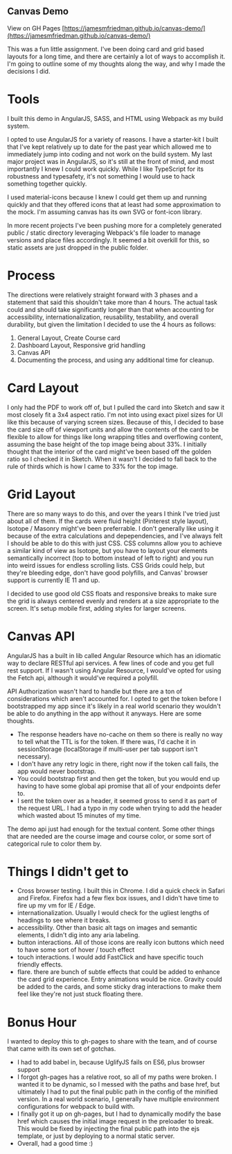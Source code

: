 Canvas Demo
-----------

View on GH Pages [https://jamesmfriedman.github.io/canvas-demo/](https://jamesmfriedman.github.io/canvas-demo/)

This was a fun little assignment. I've been doing card and grid based layouts for a long time, and there are certainly a lot of ways to accomplish it. I'm going to outline some of my thoughts along the way, and why I made the decisions I did.

Tools
=====

I built this demo in AngularJS, SASS, and HTML using Webpack as my build system.

I opted to use AngularJS for a variety of reasons. I have a starter-kit I built that I've kept relatively up to date for the past year which allowed me to immediately jump into coding and not work on the build system. My last major project was in AngularJS, so it's still at the front of mind, and most importantly I knew I could work quickly. While I like TypeScript for its robustness and typesafety, it's not something I would use to hack something together quickly.

I used material-icons because I knew I could get them up and running quickly and that they offered icons that at least had some approximation to the mock. I'm assuming canvas has its own SVG or font-icon library.

In more recent projects I've been pushing more for a completely generated public / static directory leveraging Webpack's file loader to manage versions and place files accordingly. It seemed a bit overkill for this, so static assets are just dropped in the public folder.

Process
========

The directions were relatively straight forward with 3 phases and a statement that said this shouldn't take more than 4 hours. The actual task could and should take significantly longer than that when accounting for accessibility, internationalization, reusability, testability, and overall durability, but given the limitation I decided to use the 4 hours as follows:

1. General Layout, Create Course card
2. Dashboard Layout, Responsive grid handling
3. Canvas API
4. Documenting the process, and using any additional time for cleanup.

Card Layout
===========

I only had the PDF to work off of, but I pulled the card into Sketch and saw it most closely fit a 3x4 aspect ratio. I'm not into using exact pixel sizes for UI like this because of varying screen sizes. Because of this, I decided to base the card size off of viewport units and allow the contents of the card to be flexible to allow for things like long wrapping titles and overflowing content, assuming the base height of the top image being about 33%. I initially thought that the interior of the card might've been based off the golden ratio so I checked it in Sketch. When it wasn't I decided to fall back to the rule of thirds which is how I came to 33% for the top image.

Grid Layout
===========

There are so many ways to do this, and over the years I think I've tried just about all of them. If the cards were fluid height (Pinterest style layout), Isotope / Masonry might've been preferrable. I don't generally like using it because of the extra calculations and depependencies, and I've always felt I should be able to do this with just CSS. CSS columns allow you to achieve a similar kind of view as Isotope, but you have to layout your elements semantically incorrect (top to bottom instead of left to right) and you run into weird issues for endless scrolling lists. CSS Grids could help, but they're bleeding edge, don't have good polyfills, and Canvas' browser support is currently IE 11 and up.

I decided to use good old CSS floats and responsive breaks to make sure the grid is always centered evenly and renders at a size appropriate to the screen. It's setup mobile first, adding styles for larger screens.

Canvas API
==========

AngularJS has a built in lib called Angular Resource which has an idiomatic way to declare RESTful api services. A few lines of code and you get full rest support. If I wasn't using Angular Resource, I would've opted for using the Fetch api, although it would've required a polyfill.

API Authorization wasn't hard to handle but there are a ton of considerations which aren't accounted for. I opted to get the token before I bootstrapped my app since it's likely in a real world scenario they wouldn't be able to do anything in the app without it anyways. Here are some thoughts.

- The response headers have no-cache on them so there is really no way to tell what the TTL is for the token. If there was, I'd cache it in sessionStorage (localStorage if multi-user per tab support isn't necessary).
- I don't have any retry logic in there, right now if the token call fails, the app would never bootstrap.
- You could bootstrap first and then get the token, but you would end up having to have some global api promise that all of your endpoints defer to.
- I sent the token over as a header, it seemed gross to send it as part of the request URL. I had a typo in my code when trying to add the header which wasted about 15 minutes of my time.

The demo api just had enough for the textual content. Some other things that are needed are the course image and course color, or some sort of categorical rule to color them by.

Things I didn't get to
======================
- Cross browser testing. I built this in Chrome. I did a quick check in Safari and Firefox. Firefox had a few flex box issues, and I didn't have time to fire up my vm for IE / Edge.
- internationalization. Usually I would check for the ugliest lengths of headings to see where it breaks.
- accessibility. Other than basic alt tags on images and semantic elements, I didn't dig into any aria labeling.
- button interactions. All of those icons are really icon buttons which need to have some sort of hover / touch effect
- touch interactions. I would add FastClick and have specific touch friendly effects. 
- flare. there are bunch of subtle effects that could be added to enhance the card grid experience. Entry animations would be nice. Gravity could be added to the cards, and some sticky drag interactions to make them feel like they're not just stuck floating there.

Bonus Hour
==========

I wanted to deploy this to gh-pages to share with the team, and of course that came with its own set of gotchas.
- I had to add babel in, because UglifyJS fails on ES6, plus browser support
- I forgot gh-pages has a relative root, so all of my paths were broken. I wanted it to be dynamic, so I messed with the paths and base href, but ultimately I had to put the final public path in the config of the minified version. In a real world scenario, I generally have multiple environment configurations for webpack to build with.
- I finally got it up on gh-pages, but I had to dynamically modify the base href which causes the initial image request in the preloader to break. This would be fixed by injecting the final public path into the ejs template, or just by deploying to a normal static server.
- Overall, had a good time :)
